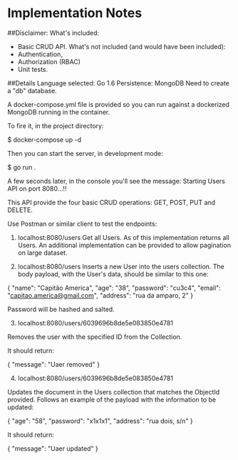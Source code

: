 # Implementation Notes

##Disclaimer:
What's included:
- Basic CRUD API.
What's not included (and would have been included):
- Authentication,
- Authorization (RBAC)
- Unit tests.

##Details
Language selected: Go 1.6
Persistence:  MongoDB
Need to create a "db" database.

A docker-compose.yml file is provided so you can run against a dockerized MongoDB running in the container.

To fire it, in the project directory: 

$ docker-compose up -d

Then you can start the server, in development mode: 

$ go run .

A few seconds later, in the console you'll see the message: 
Starting Users API on port 8080...!!

This API provide the four basic CRUD operations: GET, POST, PUT and DELETE.

Use Postman or similar client to test the endpoints:

1) localhost:8080/users
Get all Users.
As of this implementation returns all Users.
An additional implementation can be provided to allow pagination on large dataset.

2) localhost:8080/users
Inserts a new User into the users collection.
The body payload, with the User's data, should be similar to this one: 

{
  "name": "Capitão America",
  "age": "38",
  "password": "cu3c4",
  "email": "capitao.america@gmail.com",
  "address": "rua da amparo, 2"
}

Password will be hashed and salted.

3) localhost:8080/users/6039696b8de5e083850e4781

Removes the user with the specified ID from the Collection.

It should return:

{
  "message": "Uaer removed"
}

4) localhost:8080/users/6039696b8de5e083850e4781

Updates the document in the Users collection that matches the ObjectId provided.
Follows an example of the payload with the information to be updated:

{
  "age": "58",
  "password": "x1x1x1",
  "address": "rua dois, s/n"
}

It should return:

{
  "message": "Uaer updated"
}
